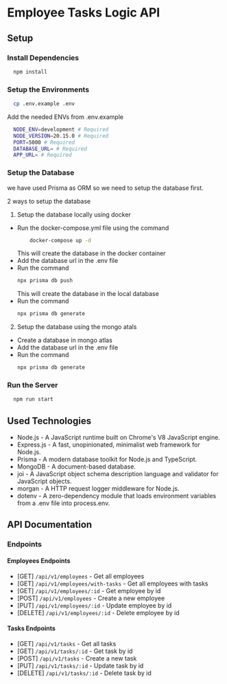 # Employee Tasks Logic API

## Setup

### Install Dependencies

```bash
  npm install
```

### Setup the Environments

```bash
  cp .env.example .env
```

Add the needed ENVs from .env.example

```bash
  NODE_ENV=development # Required
  NODE_VERSION=20.15.0 # Required
  PORT=5000 # Required
  DATABASE_URL= # Required
  APP_URL= # Required
```

### Setup the Database

we have used Prisma as ORM so we need to setup the database first.

2 ways to setup the database

1. Setup the database locally using docker

- Run the docker-compose.yml file using the command
  ```bash
      docker-compose up -d
  ```
  This will create the database in the docker container
- Add the database url in the .env file
- Run the command
  ```bash
  npx prisma db push
  ```
  This will create the database in the local database
- Run the command
  ```bash
  npx prisma db generate
  ```

2. Setup the database using the mongo atals

- Create a database in mongo atlas
- Add the database url in the .env file
- Run the command
  ```bash
  npx prisma db generate
  ```

### Run the Server

```bash
  npm run start
```

## Used Technologies

- Node.js - A JavaScript runtime built on Chrome's V8 JavaScript engine.
- Express.js - A fast, unopinionated, minimalist web framework for Node.js.
- Prisma - A modern database toolkit for Node.js and TypeScript.
- MongoDB - A document-based database.
- joi - A JavaScript object schema description language and validator for JavaScript objects.
- morgan - A HTTP request logger middleware for Node.js.
- dotenv - A zero-dependency module that loads environment variables from a .env file into process.env.

## API Documentation

### Endpoints

#### Employees Endpoints

- [GET] `/api/v1/employees` - Get all employees
- [GET] `/api/v1/employees/with-tasks` - Get all employees with tasks
- [GET] `/api/v1/employees/:id` - Get employee by id
- [POST] `/api/v1/employees` - Create a new employee
- [PUT] `/api/v1/employees/:id` - Update employee by id
- [DELETE] `/api/v1/employees/:id` - Delete employee by id

#### Tasks Endpoints

- [GET] `/api/v1/tasks` - Get all tasks
- [GET] `/api/v1/tasks/:id` - Get task by id
- [POST] `/api/v1/tasks` - Create a new task
- [PUT] `/api/v1/tasks/:id` - Update task by id
- [DELETE] `/api/v1/tasks/:id` - Delete task by id
